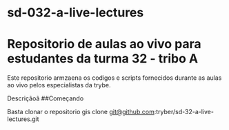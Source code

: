 # sd-032-a-live-lectures
# Repositorio de aulas ao vivo para estudantes da turma 32 - tribo A

Este repositorio armzaena os codigos e scripts fornecidos durante as aulas ao vivo pelos especialistas da trybe.

Descriçãoã
##Começando

Basta clonar o repositorio
gis clone git@github.com:tryber/sd-32-a-live-lectures.git
